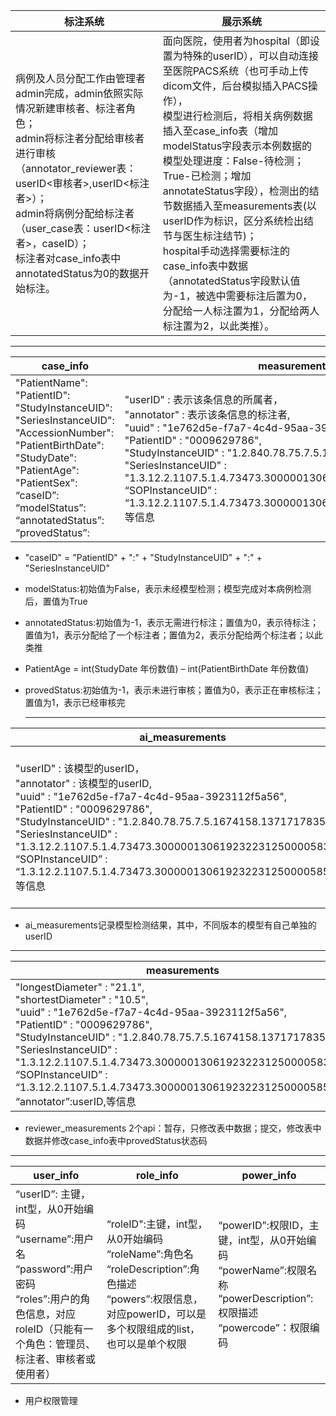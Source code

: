 | 标注系统                                                     | 展示系统                                                     |
| ------------------------------------------------------------ | ------------------------------------------------------------ |
| 病例及人员分配工作由管理者admin完成，admin依照实际情况新建审核者、标注者角色；<br/>admin将标注者分配给审核者进行审核（annotator_reviewer表：userID<审核者>,userID<标注者>）；<br/>admin将病例分配给标注者（user_case表：userID<标注者>，caseID）；<br/>标注者对case_info表中annotatedStatus为0的数据开始标注。 | 面向医院，使用者为hospital（即设置为特殊的userID），可以自动连接至医院PACS系统（也可手动上传dicom文件，后台模拟插入PACS操作），<br/>模型进行检测后，将相关病例数据插入至case_info表（增加modelStatus字段表示本例数据的模型处理进度：False-待检测；<br/>True-已检测；增加annotateStatus字段），检测出的结节数据插入至measurements表(以userID作为标识，区分系统检出结节与医生标注结节)；<br/>hospital手动选择需要标注的case_info表中数据（annotatedStatus字段默认值为-1，被选中需要标注后置为0，分配给一人标注置为1，分配给两人标注置为2，以此类推）。 |

------



| case_info                                                    | measurement                                                  | user_case                                                    | annotator_reviewer                                           |
| ------------------------------------------------------------ | ------------------------------------------------------------ | ------------------------------------------------------------ | ------------------------------------------------------------ |
| "PatientName": <br/>"PatientID":<br/>"StudyInstanceUID":<br/>"SeriesInstanceUID": <br/>"AccessionNumber":<br/> "PatientBirthDate": <br/>"StudyDate": <br/>"PatientAge":<br/>"PatientSex":<br/>“caseID”:<br/>“modelStatus”:<br/>“annotatedStatus”:<br/>“provedStatus”:<br/> | "userID" : 表示该条信息的所属者，<br/>"annotator" : 表示该条信息的标注者,<br/>"uuid" : "1e762d5e-f7a7-4c4d-95aa-3923112f5a56",<br/>"PatientID" : "0009629786",<br/>"StudyInstanceUID" : "1.2.840.78.75.7.5.1674158.1371717835",<br/>"SeriesInstanceUID" : "1.3.12.2.1107.5.1.4.73473.30000013061923223125000058318",<br/>“SOPInstanceUID” : “1.3.12.2.1107.5.1.4.73473.30000013061923223125000058571”,等信息 | “userID":<br/>“caseID":<br/>“annotated”:<br/><br/>----------------<br/>标注者+病例<br/>对应关系<br/>及<br/>标注情况、审核情况 | “reviewerID":<br/>“annotatorID":<br/><br/>----------<br/>审核者+标注者<br/>对应关系 |

- "caseID" = "PatientID" + ":" + "StudyInstanceUID" + ":" + "SeriesInstanceUID"

- modelStatus:初始值为False，表示未经模型检测；模型完成对本病例检测后，置值为True

- annotatedStatus:初始值为-1，表示无需进行标注；置值为0，表示待标注；置值为1，表示分配给了一个标注者；置值为2，表示分配给两个标注者；以此类推

- PatientAge = int(StudyDate 年份数值) – int(PatientBirthDate 年份数值)

- provedStatus:初始值为-1，表示未进行审核；置值为0，表示正在审核标注；置值为1，表示已经审核完

  ------

  

| **ai_measurements**                                          |      | **hospital_user_case**                                       |
| ------------------------------------------------------------ | ---- | ------------------------------------------------------------ |
| "userID" : 该模型的userID，<br/>"annotator" : 该模型的userID,<br/>"uuid" : "1e762d5e-f7a7-4c4d-95aa-3923112f5a56",<br/>"PatientID" : "0009629786",<br/>"StudyInstanceUID" : "1.2.840.78.75.7.5.1674158.1371717835",<br/>"SeriesInstanceUID" : "1.3.12.2.1107.5.1.4.73473.30000013061923223125000058318",<br/>“SOPInstanceUID” : “1.3.12.2.1107.5.1.4.73473.30000013061923223125000058571”,等信息 |      | “userID": 医院使用者的userID<br/>“caseID":<br/>---------------------<br/>医院使用者+病例对应关系<br/>存在这条记录表示该医院使用者对该病例的模型检测结果进行了修改 |

- ai_measurements记录模型检测结果，其中，不同版本的模型有自己单独的userID

------



| measurements                                                 |                                | reviewer_measurements                                        |                    | fresher_measurements |
| ------------------------------------------------------------ | ------------------------------ | ------------------------------------------------------------ | ------------------ | -------------------- |
| "longestDiameter" : "21.1",<br/>"shortestDiameter" : "10.5",<br/>"uuid" : "1e762d5e-f7a7-4c4d-95aa-3923112f5a56",<br/>"PatientID" : "0009629786",<br/>"StudyInstanceUID" : "1.2.840.78.75.7.5.1674158.1371717835",<br/>"SeriesInstanceUID" : "1.3.12.2.1107.5.1.4.73473.30000013061923223125000058318",<br/>“SOPInstanceUID” : “1.3.12.2.1107.5.1.4.73473.30000013061923223125000058571”,<br/>“annotator”:userID,等信息 | ----><br/>逻辑处理<br/>NMS合并 | "longestDiameter" : "21.1",<br/>"shortestDiameter" : "10.5",<br/>"uuid" : "1e762d5e-f7a7-4c4d-95aa-3923112f5a56",<br/>"PatientID" : "0009629786",<br/>"StudyInstanceUID" : "1.2.840.78.75.7.5.1674158.1371717835",<br/>"SeriesInstanceUID" : "1.3.12.2.1107.5.1.4.73473.30000013061923223125000058318",<br/>“SOPInstanceUID” : “1.3.12.2.1107.5.1.4.73473.30000013061923223125000058571”,<br/>“annotator”:userIDs,等信息 | <-----<br/>NMS合并 |                      |

- reviewer_measurements 2个api：暂存，只修改表中数据；提交，修改表中数据并修改case_info表中provedStatus状态码

------



| user_info                                                    | role_info                                                    | power_info                                                   |
| ------------------------------------------------------------ | ------------------------------------------------------------ | ------------------------------------------------------------ |
| “userID”: 主键，int型，从0开始编码<br/>“username”:用户名<br/>“password”:用户密码<br/>“roles”:用户的角色信息，对应roleID（只能有一个角色：管理员、标注者、审核者或使用者） | “roleID":主键，int型，从0开始编码<br/>“roleName”:角色名<br/>“roleDescription”:角色描述<br/>“powers”:权限信息，对应powerID，可以是多个权限组成的list，也可以是单个权限 | “powerID”:权限ID，主键，int型，从0开始编码<br/>“powerName”:权限名称<br/>“powerDescription”:权限描述<br/>“powercode”：权限编码 |

- 用户权限管理

